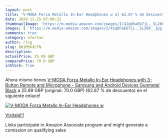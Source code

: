 ```yaml
---
layout: post
title: 'V-MODA Forza Metallo In-Ear Headphones w al 62.87 % de descuento'
date: 2020-11-25 07:00:22
thumbnailImage: 'https://m.media-amazon.com/images/I/41qDhaEb7jL._SL200_.jpg'
images: [ 'https://m.media-amazon.com/images/I/41qDhaEb7jL._SL200_.jpg' ]
comments: true
category: ofertas
author: ring
slug: B01M5KXCFN
description:
actualPrice: 25.99 GBP
comparePrice: 70.0 GBP
inStock: true
---
```


Ahora mismo tienes [V-MODA Forza Metallo In-Ear Headphones with 3-Button Remote and Microphone - Samsung and Android Devices  Gunmetal Black](https://www.amazon.co.uk/dp/B01M5KXCFN/?tag=tolees0a-21) a 25.99 GBP (original: 70.0 GBP) (62.87 %  de descuento) en el siguiente enlace!

[![V-MODA Forza Metallo In-Ear Headphones w](https://m.media-amazon.com/images/I/41qDhaEb7jL._SL200_.jpg)](https://www.amazon.co.uk/dp/B01M5KXCFN/?tag=tolees0a-21)

[Visítala!!!](https://www.amazon.co.uk/dp/B01M5KXCFN/?tag=tolees0a-21)

Links participate in Amazon Associate program and might generate a comission on qualifying sales
